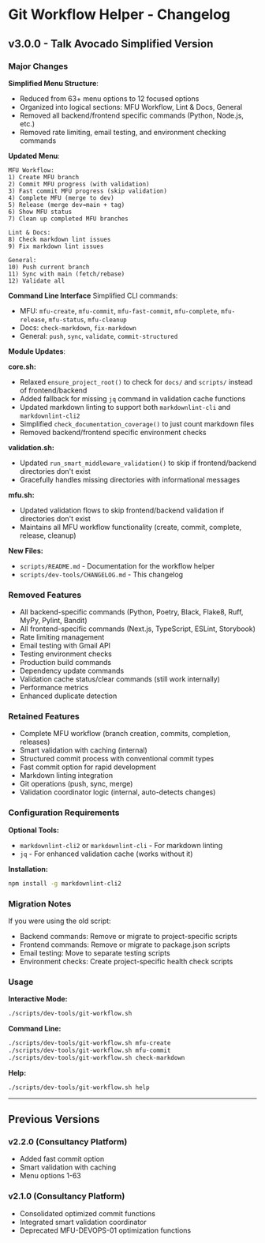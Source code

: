 # Git Workflow Helper - Changelog

## v3.0.0 - Talk Avocado Simplified Version

### Major Changes

**Simplified Menu Structure**:

- Reduced from 63+ menu options to 12 focused options
- Organized into logical sections: MFU Workflow, Lint & Docs, General
- Removed all backend/frontend specific commands (Python, Node.js, etc.)
- Removed rate limiting, email testing, and environment checking commands

**Updated Menu**:

```text
MFU Workflow:
1) Create MFU branch
2) Commit MFU progress (with validation)
3) Fast commit MFU progress (skip validation)
4) Complete MFU (merge to dev)
5) Release (merge dev→main + tag)
6) Show MFU status
7) Clean up completed MFU branches

Lint & Docs:
8) Check markdown lint issues
9) Fix markdown lint issues

General:
10) Push current branch
11) Sync with main (fetch/rebase)
12) Validate all
```

**Command Line Interface**
Simplified CLI commands:

- MFU: `mfu-create`, `mfu-commit`, `mfu-fast-commit`, `mfu-complete`, `mfu-release`, `mfu-status`, `mfu-cleanup`
- Docs: `check-markdown`, `fix-markdown`
- General: `push`, `sync`, `validate`, `commit-structured`

**Module Updates**:

**core.sh:**

- Relaxed `ensure_project_root()` to check for `docs/` and `scripts/` instead of frontend/backend
- Added fallback for missing `jq` command in validation cache functions
- Updated markdown linting to support both `markdownlint-cli` and `markdownlint-cli2`
- Simplified `check_documentation_coverage()` to just count markdown files
- Removed backend/frontend specific environment checks

**validation.sh:**

- Updated `run_smart_middleware_validation()` to skip if frontend/backend directories don't exist
- Gracefully handles missing directories with informational messages

**mfu.sh:**

- Updated validation flows to skip frontend/backend validation if directories don't exist
- Maintains all MFU workflow functionality (create, commit, complete, release, cleanup)

**New Files:**

- `scripts/README.md` - Documentation for the workflow helper
- `scripts/dev-tools/CHANGELOG.md` - This changelog

### Removed Features

- All backend-specific commands (Python, Poetry, Black, Flake8, Ruff, MyPy, Pylint, Bandit)
- All frontend-specific commands (Next.js, TypeScript, ESLint, Storybook)
- Rate limiting management
- Email testing with Gmail API
- Testing environment checks
- Production build commands
- Dependency update commands
- Validation cache status/clear commands (still work internally)
- Performance metrics
- Enhanced duplicate detection

### Retained Features

- Complete MFU workflow (branch creation, commits, completion, releases)
- Smart validation with caching (internal)
- Structured commit process with conventional commit types
- Fast commit option for rapid development
- Markdown linting integration
- Git operations (push, sync, merge)
- Validation coordinator logic (internal, auto-detects changes)

### Configuration Requirements

**Optional Tools:**

- `markdownlint-cli2` or `markdownlint-cli` - For markdown linting
- `jq` - For enhanced validation cache (works without it)

**Installation:**

```bash
npm install -g markdownlint-cli2
```

### Migration Notes

If you were using the old script:

- Backend commands: Remove or migrate to project-specific scripts
- Frontend commands: Remove or migrate to package.json scripts
- Email testing: Move to separate testing scripts
- Environment checks: Create project-specific health check scripts

### Usage

**Interactive Mode:**

```bash
./scripts/dev-tools/git-workflow.sh
```

**Command Line:**

```bash
./scripts/dev-tools/git-workflow.sh mfu-create
./scripts/dev-tools/git-workflow.sh mfu-commit
./scripts/dev-tools/git-workflow.sh check-markdown
```

**Help:**

```bash
./scripts/dev-tools/git-workflow.sh help
```

---

## Previous Versions

### v2.2.0 (Consultancy Platform)

- Added fast commit option
- Smart validation with caching
- Menu options 1-63

### v2.1.0 (Consultancy Platform)

- Consolidated optimized commit functions
- Integrated smart validation coordinator
- Deprecated MFU-DEVOPS-01 optimization functions

